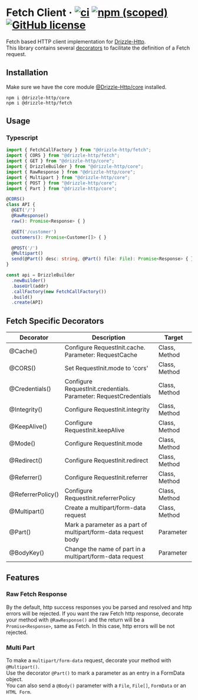 # Fetch Client &middot; [![ci](https://github.com/vitorsalgado/drizzle-http/workflows/ci/badge.svg)](https://github.com/vitorsalgado/drizzle-http/actions) [![npm (scoped)](https://img.shields.io/npm/v/@drizzle-http/fetch)](https://www.npmjs.com/package/@drizzle-http/fetch) [![GitHub license](https://img.shields.io/badge/license-MIT-blue.svg)](https://github.com/vitorsalgado/drizzle-http/blob/main/LICENSE)

Fetch based HTTP client implementation for [Drizzle-Http](https://github.com/vitorsalgado/drizzle-http).  
This library contains several [decorators](#fetch-specific-decorators) to facilitate the definition of a Fetch request.

## Installation

Make sure we have the core module [@Drizzle-Http/core](https://www.npmjs.com/package/@drizzle-http/core) installed.

```
npm i @drizzle-http/core
npm i @drizzle-http/fetch
```

## Usage

### Typescript

```typescript
import { FetchCallFactory } from "@drizzle-http/fetch";
import { CORS } from "@drizzle-http/fetch";
import { GET } from "@drizzle-http/core";
import { DrizzleBuilder } from "@drizzle-http/core";
import { RawResponse } from "@drizzle-http/core";
import { Multipart } from "@drizzle-http/core";
import { POST } from "@drizzle-http/core";
import { Part } from "@drizzle-http/core";

@CORS()
class API {
  @GET('/')
  @RawResponse()
  raw(): Promise<Response> { }

  @GET('/customer')
  customers(): Promise<Customer[]> { }

  @POST('/')
  @Multipart()
  send(@Part() desc: string, @Part() file: File): Promise<Response> { }
}

const api = DrizzleBuilder
  .newBuilder()
  .baseUrl(addr)
  .callFactory(new FetchCallFactory())
  .build()
  .create(API)
```

## Fetch Specific Decorators

| Decorator         | Description                                                      | Target        |
|-------------------|------------------------------------------------------------------|---------------|
| @Cache()          | Configure RequestInit.cache. Parameter: RequestCache             | Class, Method |
| @CORS()           | Set RequestInit.mode to 'cors'                                   | Class, Method |
| @Credentials()    | Configure RequestInit.credentials. Parameter: RequestCredentials | Class, Method |
| @Integrity()      | Configure RequestInit.integrity                                  | Class, Method |
| @KeepAlive()      | Configure RequestInit.keepAlive                                  | Class, Method |
| @Mode()           | Configure RequestInit.mode                                       | Class, Method |
| @Redirect()       | Configure RequestInit.redirect                                   | Class, Method |
| @Referrer()       | Configure RequestInit.referrer                                   | Class, Method |
| @ReferrerPolicy() | Configure RequestInit.referrerPolicy                             | Class, Method |
| @Multipart()      | Create a multipart/form-data request                             | Class, Method |
| @Part()           | Mark a parameter as a part of multipart/form-data request body   | Parameter     |
| @BodyKey()        | Change the name of part in a multipart/form-data request         | Parameter     |

## Features

### Raw Fetch Response

By the default, http success responses you be parsed and resolved and http errors will be rejected. If you want the raw
Fetch http response, decorate your method with `@RawResponse()` and the return will be a `Promise<Response>`, same as
Fetch. In this case, http errors will be not rejected.

### Multi Part

To make a `multipart/form-data` request, decorate your method with `@Multipart()`.  
Use the decorator `@Part()` to mark a parameter as an entry in a FormData object.  
You can also send a `@Body()` parameter with a `File`, `File[]`, `FormData` or an `HTML Form`.
